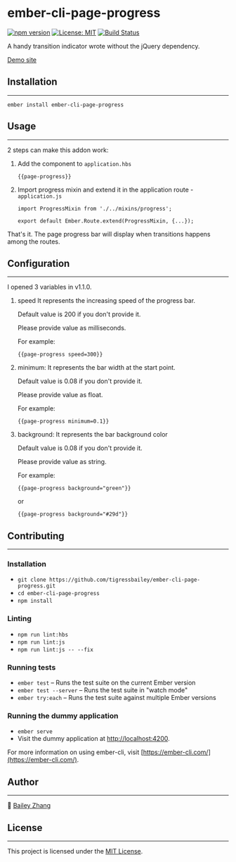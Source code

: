 ember-cli-page-progress
==============================================================================
[![npm version](https://badge.fury.io/js/ember-cli-page-progress.svg)](https://badge.fury.io/js/ember-cli-page-progress) [![License: MIT](https://img.shields.io/badge/License-MIT-yellow.svg)](https://opensource.org/licenses/MIT)
[![Build Status](https://travis-ci.com/tigressbailey/ember-cli-page-progress.svg?branch=master)](https://travis-ci.com/tigressbailey/ember-cli-page-progress)

A handy transition indicator wrote without the jQuery dependency.

[Demo site](https://tigressbailey.github.io/ember-cli-page-progress/)

## Installation
------------------------------------------------------------------------------

```
ember install ember-cli-page-progress
```


## Usage
------------------------------------------------------------------------------

2 steps can make this addon work:

1. Add the component to `application.hbs`
    ```
    {{page-progress}}
    ```

2. Import progress mixin and extend it in the application route - `application.js`

   ```
   import ProgressMixin from './../mixins/progress';

   export default Ember.Route.extend(ProgressMixin, {...});
   ```


That's it. The page progress bar will display when transitions happens among the routes.

## Configuration
------------------------------------------------------------------------------

I opened 3 variables in v1.1.0.

1. speed
   It represents the increasing speed of the progress bar.

   Default value is 200 if you don't provide it.

   Please provide value as milliseconds.

   For example:

   ```
   {{page-progress speed=300}}
   ```

2. minimum:
   It represents the bar width at the start point.

   Default value is 0.08 if you don't provide it.

   Please provide value as float.

   For example:
   ```
   {{page-progress minimum=0.1}}
   ```

2. background:
   It represents the bar background color

   Default value is 0.08 if you don't provide it.

   Please provide value as string.

   For example:
   ```
   {{page-progress background="green"}}
   ```
   or
   ```
   {{page-progress background="#29d"}}
   ```

## Contributing
------------------------------------------------------------------------------

### Installation

* `git clone https://github.com/tigressbailey/ember-cli-page-progress.git`
* `cd ember-cli-page-progress`
* `npm install`

### Linting

* `npm run lint:hbs`
* `npm run lint:js`
* `npm run lint:js -- --fix`

### Running tests

* `ember test` – Runs the test suite on the current Ember version
* `ember test --server` – Runs the test suite in "watch mode"
* `ember try:each` – Runs the test suite against multiple Ember versions

### Running the dummy application

* `ember serve`
* Visit the dummy application at [http://localhost:4200](http://localhost:4200).

For more information on using ember-cli, visit [https://ember-cli.com/](https://ember-cli.com/).

## Author
------------------------------------------------------------------------------
:tiger: [Bailey Zhang](https://tigressbailey.github.io)

## License
------------------------------------------------------------------------------

This project is licensed under the [MIT License](LICENSE.md).
